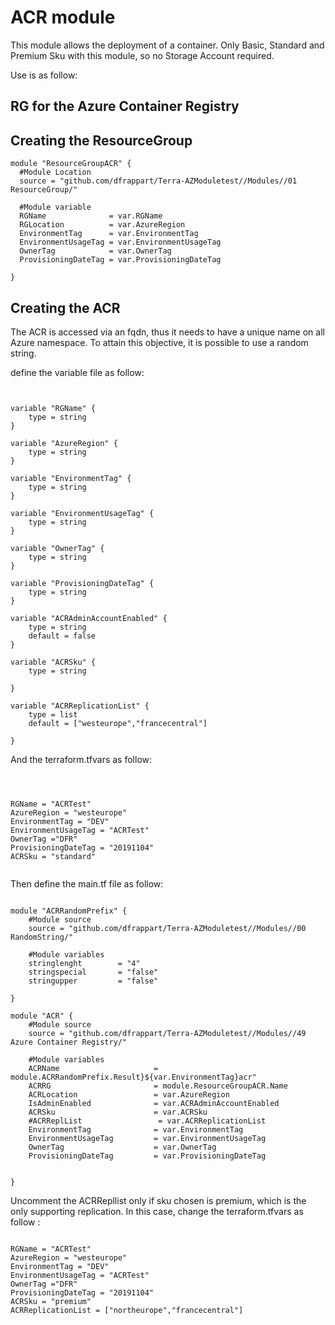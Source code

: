 
# ACR module

This module allows the deployment of a container. Only Basic, Standard and Premium Sku with this module, so no Storage Account required.


Use is as follow:


## RG for the Azure Container Registry


## Creating the ResourceGroup

```hcl
module "ResourceGroupACR" {
  #Module Location
  source = "github.com/dfrappart/Terra-AZModuletest//Modules//01 ResourceGroup/"

  #Module variable
  RGName              = var.RGName
  RGLocation          = var.AzureRegion
  EnvironmentTag      = var.EnvironmentTag
  EnvironmentUsageTag = var.EnvironmentUsageTag
  OwnerTag            = var.OwnerTag
  ProvisioningDateTag = var.ProvisioningDateTag

}

```
## Creating the ACR

The ACR is accessed via an fqdn, thus it needs to have a unique name on all Azure namespace. To attain this objective, it is possible to use a random string.

define the variable file as follow: 

```hcl


variable "RGName" {
    type = string
}

variable "AzureRegion" {
    type = string
}

variable "EnvironmentTag" {
    type = string
}

variable "EnvironmentUsageTag" {
    type = string
}

variable "OwnerTag" {
    type = string
}

variable "ProvisioningDateTag" {
    type = string
}

variable "ACRAdminAccountEnabled" {
    type = string
    default = false
}

variable "ACRSku" {
    type = string

}

variable "ACRReplicationList" {
    type = list
    default = ["westeurope","francecentral"]

}

```

And the terraform.tfvars as follow: 

```hcl



RGName = "ACRTest"
AzureRegion = "westeurope"
EnvironmentTag = "DEV"
EnvironmentUsageTag = "ACRTest"
OwnerTag ="DFR"
ProvisioningDateTag = "20191104"
ACRSku = "standard"


```

Then define the main.tf file as follow: 

```hcl

module "ACRRandomPrefix" {
    #Module source
    source = "github.com/dfrappart/Terra-AZModuletest//Modules//00 RandomString/"

    #Module variables
    stringlenght        = "4"
    stringspecial       = "false"
    stringupper         = "false"
    
}

module "ACR" {
    #Module source
    source = "github.com/dfrappart/Terra-AZModuletest//Modules//49 Azure Container Registry/"

    #Module variables
    ACRName                     = module.ACRRandomPrefix.Result}${var.EnvironmentTag}acr"
    ACRRG                       = module.ResourceGroupACR.Name
    ACRLocation                 = var.AzureRegion    
    IsAdminEnabled              = var.ACRAdminAccountEnabled
    ACRSku                      = var.ACRSku
    #ACRReplList                 = var.ACRReplicationList
    EnvironmentTag              = var.EnvironmentTag
    EnvironmentUsageTag         = var.EnvironmentUsageTag
    OwnerTag                    = var.OwnerTag
    ProvisioningDateTag         = var.ProvisioningDateTag


}

```

Uncomment the ACRRepllist only if sku chosen is premium, which is the only supporting replication.
In this case, change the terraform.tfvars as follow : 

```hcl

RGName = "ACRTest"
AzureRegion = "westeurope"
EnvironmentTag = "DEV"
EnvironmentUsageTag = "ACRTest"
OwnerTag ="DFR"
ProvisioningDateTag = "20191104"
ACRSku = "premium"
ACRReplicationList = ["northeurope","francecentral"]


```
